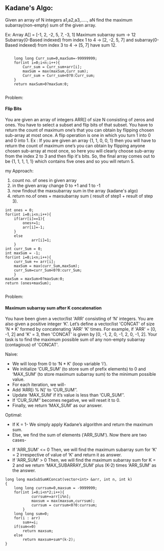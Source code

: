 ## Kadane's Algo:
Given an array of N integers a1,a2,a3,....., aN find the maximum subarray(non-empty) sum of the given array.

Ex:
Array A[] = [-1, 2, -2, 5, 7, -3, 1]
Maximum subarray sum -> 12
Subarray(0-Based indexed) from index 1 to 4 -> [2, -2, 5, 7] and subarray(0-Based indexed) from index 3 to 4 -> [5, 7] have sum 12.

```

	long long Curr_sum=0,maxSum=-99999999;
	for(int i=0;i<n;i++){
        Curr_sum = Curr_sum+arr[i];
        maxSum = max(maxSum,Curr_sum);
        Curr_sum = Curr_sum<0?0:Curr_sum;
	}
	return maxSum>0?maxSum:0;
  
```

Problem:
#### Flip Bits
You are given an array of integers ARR[] of size N consisting of zeros and ones. You have to select a subset and flip bits of that subset. You have to return the count of maximum one’s that you can obtain by flipping chosen sub-array at most once.
A flip operation is one in which you turn 1 into 0 and 0 into 1.
Ex :
If you are given an array {1, 1, 0, 0, 1} then you will have to return the count of maximum one’s you can obtain by flipping anyone chosen sub-array at most once, so here you will clearly choose sub-array from the index 2 to 3 and then flip it's bits. So, the final array comes out to be {1, 1, 1, 1, 1} which contains five ones and so you will return 5.

my Approach:
1. count no. of ones in given array
2. in the given array change 0 to +1 and 1 to -1
3. now findout the maxsubarray sum in the array (kadane's algo)
4. return no.of ones + maxsubarray sum ( result of step1 + result of step 3).

```
int ones = 0;
for(int i=0;i<n;i++){
	if(arr[i]==1){
	    ones+=1;
	    arr[i]=-1;   
	}
	else
    		arr[i]=1;
    }
int curr_Sum = 0;
int maxSum = -1;
for(int i=0;i<n;i++){
	curr_Sum += arr[i];
	maxSum = max(curr_Sum,maxSum);
	curr_Sum=curr_Sum<0?0:curr_Sum;
	}
maxSum = maxSum>0?maxSum:0;
return (ones+maxSum);
    
```


Problem:
#### Maximum subarray sum after K concatenation
You have been given a vector/list 'ARR' consisting of ‘N’ integers. You are also given a positive integer ‘K’.
Let’s define a vector/list 'CONCAT' of size 'N * K' formed by concatenating 'ARR' ‘K’ times. For example, if 'ARR' = [0, -1, 2] and 'K' = 3, then 'CONCAT' is given by [0, -1, 2, 0, -1, 2, 0, -1, 2].
Your task is to find the maximum possible sum of any non-empty subarray (contagious) of 'CONCAT'.

Naive:
- We will loop from 0 to ‘N * K’ (loop variable ‘i’).
- We initialize ‘CUR_SUM’ (to store sum of prefix elements) to 0 and ‘MAX_SUM’ (to store maximum subarray sum) to the minimum possible value.
- For each iteration, we will-
- Add ‘ARR[i % N]’ to ‘CUR_SUM’’.
- Update ‘MAX_SUM’ if it’s value is less than ‘CUR_SUM’’.
- If ‘CUR_SUM’’ becomes negative, we will reset it to 0.
- Finally, we return ‘MAX_SUM’ as our answer.

Optimal:
- If K = 1-
	We simply apply Kadane’s algorithm and return the maximum sum.
- Else, 
	we find the sum of elements (‘ARR_SUM'). Now there are two cases-
* If 'ARR_SUM' <= 0
	Then, we will find the maximum subarray sum for ‘K’ = 2 irrespective of value of ‘K’ and return it as answer.
* If 'ARR_SUM' > 0
	Then, we will find the maximum subarray sum for K = 2 and we return ‘MAX_SUBARRAY_SUM’ plus (K-2) times ‘ARR_SUM' as the answer.
	
```
long long maxSubSumKConcat(vector<int> &arr, int n, int k)
{
    long long currsum=0,maxsum = -9999999;
    for(int i=0;i<n*2;i++){
            currsum+=arr[i%n];
            maxsum = max(maxsum,currsum);
            currsum = currsum<0?0:currsum;
        }
    long long sum=0;
    for(i : arr)
        sum+=i;
    if(sum<=0)
        return maxsum;
    else
        return maxsum+sum*(k-2);
}

```
